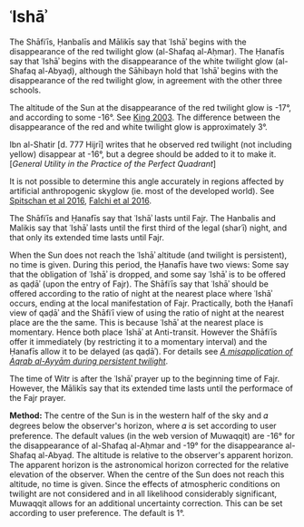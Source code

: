# ʿIshāʾ
The Shāfiʿīs, Ḥanbalīs and Mālikīs say that ʿIshāʾ begins with the disappearance of the red twilight glow (al-Shafaq al-Aḥmar). The Ḥanafīs say that ʿIshāʾ begins with the disappearance of the white twilight glow (al-Shafaq al-Abyaḍ), although the Sāhibayn hold that ʿIshāʾ begins with the disappearance of the red twilight glow, in agreement with the other three schools.

The altitude of the Sun at the disappearance of the red twilight glow is -17°, and according to some -16°. See [King 2003](https://brill.com/abstract/title/7640). The difference between the disappearance of the red and white twilight glow is approximately 3°.

<note :label="false">Ibn al-Shatir [d. 777 Hijrī] writes that he observed red twilight (not including yellow) disappear at -16°, but a degree should be added to it to make it. [_General Utility in the Practice of the Perfect Quadrant_]</note>

<note type="warning">It is not possible to determine this angle accurately in regions affected by artificial anthropogenic skyglow (ie. most of the developed world). See [Spitschan et al 2016](http://www.nature.com/articles/srep26756), [Falchi et al 2016](https://advances.sciencemag.org/content/2/6/e1600377.full).</note>

The Shāfiʿīs and Ḥanafīs say that ʿIshāʾ lasts until Fajr. The Hanbalis and Malikis say that ʿIshāʾ lasts until the first third of the legal (sharʿī) night, and that only its extended time lasts until Fajr.

<note :label="false">When the Sun does not reach the ʿIshāʾ altitude (and twilight is persistent), no time is given. During this period, the Ḥanafīs have two views: Some say that the obligation of ʿIshāʾ is dropped, and some say ʿIshāʾ is to be offered as qaḍāʾ (upon the entry of Fajr). The Shāfiʿīs say that ʿIshāʾ should be offered according to the ratio of night at the nearest place where ʿIshāʾ occurs, ending at the local manifestation of Fajr. Practically, both the Ḥanafī view of qaḍāʾ and the Shāfiʿī view of using the ratio of night at the nearest place are the the same. This is because ʿIshāʾ at the nearest place is momentary. Hence both place ʿIshāʾ at Anti-transit. However the Shāfiʿīs offer it immediately (by restricting it to a momentary interval) and the Ḥanafīs allow it to be delayed (as qaḍāʾ). For details see [_A misapplication of Aqrab al-Ayyām during persistent twilight_](/aqrab-al-ayyam).</note>

The time of Witr is after the ʿIshāʾ prayer up to the beginning time of Fajr. However, the Mālikīs say that its extended time lasts until the performace of the Fajr prayer.

**Method:** The centre of the Sun is in the western half of the sky and 𝛼 degrees below the observer's horizon, where 𝛼 is set according to user preference. The default values (in the web version of Muwaqqit) are -16° for the disappearance of al-Shafaq al-Aḥmar and -19° for the disappearance al-Shafaq al-Abyaḍ. The altitude is relative to the observer's apparent horizon. The apparent horizon is the astronomical horizon corrected for the relative elevation of the observer. When the centre of the Sun does not reach this altitude, no time is given. Since the effects of atmospheric conditions on twilight are not considered and in all likelihood considerably significant, Muwaqqit allows for an additional uncertainty correction. This can be set according to user preference. The default is 1°.